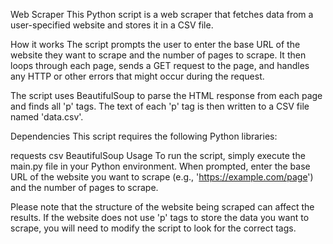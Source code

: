 Web Scraper
This Python script is a web scraper that fetches data from a user-specified website and stores it in a CSV file.

How it works
The script prompts the user to enter the base URL of the website they want to scrape and the number of pages to scrape. It then loops through each page, sends a GET request to the page, and handles any HTTP or other errors that might occur during the request.

The script uses BeautifulSoup to parse the HTML response from each page and finds all 'p' tags. The text of each 'p' tag is then written to a CSV file named 'data.csv'.

Dependencies
This script requires the following Python libraries:

requests
csv
BeautifulSoup
Usage
To run the script, simply execute the main.py file in your Python environment. When prompted, enter the base URL of the website you want to scrape (e.g., 'https://example.com/page') and the number of pages to scrape.

Please note that the structure of the website being scraped can affect the results. If the website does not use 'p' tags to store the data you want to scrape, you will need to modify the script to look for the correct tags.
